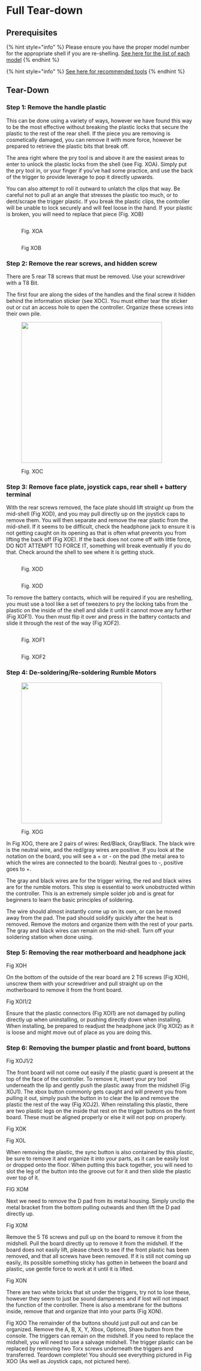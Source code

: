 # Full Tear-down

## Prerequisites

{% hint style="info" %}
Please ensure you have the proper model number for the appropriate shell if you are re-shelling. [See here for the list of each model](./#controller-models)
{% endhint %}

{% hint style="info" %}
[See here for recommended tools](./#recommended-tools)
{% endhint %}

## Tear-Down

### Step 1: Remove the handle plastic

This can be done using a variety of ways, however we have found this way to be the most effective without breaking the plastic locks that secure the plastic to the rest of the rear shell. If the piece you are removing is cosmetically damaged, you can remove it with more force, however be prepared to retrieve the plastic bits that break off.

The area right where the pry tool is and above it are the easiest areas to enter to unlock the plastic locks from the shell (see Fig. XOA). Simply put the pry tool in, or your finger if you’ve had some practice, and use the back of the trigger to provide leverage to pop it directly upwards.

You can also attempt to roll it outward to unlatch the clips that way. Be careful not to pull at an angle that stresses the plastic too much, or to dent/scrape the trigger plastic. If you break the plastic clips, the controller will be unable to lock securely and will feel loose in the hand. If your plastic is broken, you will need to replace that piece (Fig. XOB)

<div>

<figure><img src="../../../.gitbook/assets/index-4_1.jpg" alt=""><figcaption><p>Fig. XOA</p></figcaption></figure>

 

<figure><img src="../../../.gitbook/assets/index-4_2.jpg" alt=""><figcaption><p>Fig XOB</p></figcaption></figure>

</div>

### Step 2: Remove the rear screws, and hidden screw

There are 5 rear T8 screws that must be removed. Use your screwdriver with a T8 Bit.

The first four are along the sides of the handles and the final screw it hidden behind the information sticker (see XOC). You must either tear the sticker out or cut an access hole to open the controller. Organize these screws into their own pile.

<figure><img src="../../../.gitbook/assets/Xbox-One-Controller-five-screws-scaled.jpg.webp" alt="" width="375"><figcaption><p>Fig. XOC</p></figcaption></figure>

### Step 3: Remove face plate, joystick caps, rear shell + battery terminal

With the rear screws removed, the face plate should lift straight up from the mid-shell (Fig XOD), and you may pull directly up on the joystick caps to remove them. You will then separate and remove the rear plastic from the mid-shell. If it seems to be difficult, check the headphone jack to ensure it is not getting caught on its opening as that is often what prevents you from lifting the back off (Fig XOE). If the back does not come off with little force, DO NOT ATTEMPT TO FORCE IT, something will break eventually if you do that. Check around the shell to see where it is getting stuck.

<div>

<figure><img src="../../../.gitbook/assets/index-6_2.jpg" alt=""><figcaption><p>Fig. XOD</p></figcaption></figure>

 

<figure><img src="../../../.gitbook/assets/index-6_1.jpg" alt=""><figcaption><p>Fig. XOD</p></figcaption></figure>

</div>

To remove the battery contacts, which will be required if you are reshelling, you must use a tool like a set of tweezers to pry the locking tabs from the plastic on the inside of the shell and slide it until it cannot move any further (Fig XOF1). You then must flip it over and press in the battery contacts and slide it through the rest of the way (Fig XOF2).

<div>

<figure><img src="../../../.gitbook/assets/index-7_1.jpg" alt=""><figcaption><p>Fig. XOF1</p></figcaption></figure>

 

<figure><img src="../../../.gitbook/assets/index-7_2.jpg" alt=""><figcaption><p>Fig. XOF2</p></figcaption></figure>

</div>

### Step 4: De-soldering/Re-soldering Rumble Motors

<figure><img src="../../../.gitbook/assets/index-7_3.jpg" alt="" width="375"><figcaption><p>Fig. XOG</p></figcaption></figure>

In Fig XOG, there are 2 pairs of wires: Red/Black, Gray/Black. The black wire is the neutral wire, and the red/gray wires are positive. If you look at the notation on the board, you will see a + or - on the pad (the metal area to which the wires are connected to the board). Neutral goes to -, positive goes to +.

The gray and black wires are for the trigger wiring, the red and black wires are for the rumble motors. This step is essential to work unobstructed within the controller. This is an extremely simple solder job and is great for beginners to learn the basic principles of soldering.&#x20;

The wire should almost instantly come up on its own, or can be moved away from the pad. The pad should solidify quickly after the heat is removed. Remove the motors and organize them with the rest of your parts. The gray and black wires can remain on the mid-shell. Turn off your soldering station when done using.

### Step 5: Removing the rear motherboard and headphone jack

Fig XOH

On the bottom of the outside of the rear board are 2 T6 screws (Fig XOH), unscrew them with your screwdriver and pull straight up on the motherboard to remove it from the front board.

Fig XOI1/2

Ensure that the plastic connectors (Fig XOI1) are not damaged by pulling directly up when uninstalling, or pushing directly down when installing. When installing, be prepared to readjust the headphone jack (Fig XOI2) as it is loose and might move out of place as you are doing this.

### Step 6: Removing the bumper plastic and front board, buttons

Fig XOJ1/2

The front board will not come out easily if the plastic guard is present at the top of the face of the controller. To remove it, insert your pry tool underneath the lip and gently push the plastic away from the midshell (Fig XOJ1). The xbox button commonly gets caught and will prevent you from pulling it out, simply push the button in to clear the lip and remove the plastic the rest of the way (Fig XOJ2). When reinstalling this plastic, there are two plastic legs on the inside that rest on the trigger buttons on the front board. These must be aligned properly or else it will not pop on properly.

Fig XOK

Fig XOL

When removing the plastic, the sync button is also contained by this plastic, be sure to remove it and organize it into your parts, as it can be easily lost or dropped onto the floor. When putting this back together, you will need to slot the leg of the button into the groove cut for it and then slide the plastic over top of it.

FIG XOM

Next we need to remove the D pad from its metal housing. Simply unclip the metal bracket from the bottom pulling outwards and then lift the D pad directly up.

Fig XOM

Remove the 5 T6 screws and pull up on the board to remove it from the midshell. Pull the board directly up to remove it from the midshell. If the board does not easily lift, please check to see if the front plastic has been removed, and that all screws have been removed. If it is still not coming up easily, its possible something sticky has gotten in between the board and plastic, use gentle force to work at it until it is lifted.

Fig XON

There are two white bricks that sit under the triggers, try not to lose these, however they seem to just be sound dampeners and if lost will not impact the function of the controller. There is also a membrane for the buttons inside, remove that and organize that into your parts (Fig XON).

Fig XOO The remainder of the buttons should just pull out and can be organized. Remove the A, B, X, Y, Xbox, Options, Share button from the console. The triggers can remain on the midshell. If you need to replace the midshell, you will need to use a salvage midshell. The trigger plastic can be replaced by removing two Torx screws underneath the triggers and transferred. Teardown complete! You should see everything pictured in Fig XOO (As well as Joystick caps, not pictured here).
